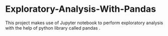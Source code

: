 # Exploratory-Analysis-With-Pandas
This project makes use of Jupyter notebook to perform exploratory analysis with the help of python library called pandas .
